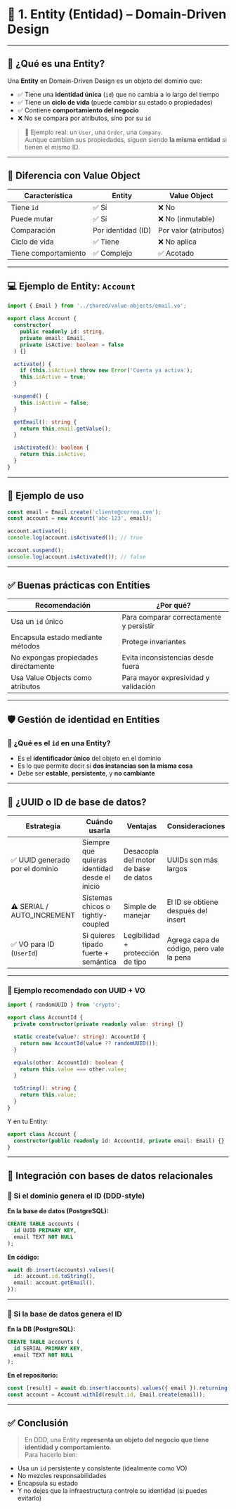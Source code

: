 # 📘 1. Entity (Entidad) – Domain-Driven Design

---

## 📖 ¿Qué es una Entity?

Una **Entity** en Domain-Driven Design es un objeto del dominio que:

- ✅ Tiene una **identidad única** (`id`) que no cambia a lo largo del tiempo
- ✅ Tiene un **ciclo de vida** (puede cambiar su estado o propiedades)
- ✅ Contiene **comportamiento del negocio**
- ❌ No se compara por atributos, sino por su `id`

> 📌 Ejemplo real: un `User`, una `Order`, una `Company`.  
Aunque cambien sus propiedades, siguen siendo **la misma entidad** si tienen el mismo ID.

---

## 🧠 Diferencia con Value Object

| Característica          | Entity                    | Value Object            |
|-------------------------|---------------------------|-------------------------|
| Tiene `id`              | ✅ Sí                     | ❌ No                   |
| Puede mutar             | ✅ Sí                     | ❌ No (inmutable)       |
| Comparación             | Por identidad (ID)        | Por valor (atributos)   |
| Ciclo de vida           | ✅ Tiene                  | ❌ No aplica            |
| Tiene comportamiento    | ✅ Complejo               | ✅ Acotado              |

---

## 💻 Ejemplo de Entity: `Account`

```ts
import { Email } from '../shared/value-objects/email.vo';

export class Account {
  constructor(
    public readonly id: string,
    private email: Email,
    private isActive: boolean = false
  ) {}

  activate() {
    if (this.isActive) throw new Error('Cuenta ya activa');
    this.isActive = true;
  }

  suspend() {
    this.isActive = false;
  }

  getEmail(): string {
    return this.email.getValue();
  }

  isActivated(): boolean {
    return this.isActive;
  }
}
```

---

## 🧪 Ejemplo de uso

```ts
const email = Email.create('cliente@correo.com');
const account = new Account('abc-123', email);

account.activate();
console.log(account.isActivated()); // true

account.suspend();
console.log(account.isActivated()); // false
```

---

## ✅ Buenas prácticas con Entities

| Recomendación                          | ¿Por qué? |
|---------------------------------------|-----------|
| Usa un `id` único                     | Para comparar correctamente y persistir |
| Encapsula estado mediante métodos     | Protege invariantes |
| No expongas propiedades directamente  | Evita inconsistencias desde fuera |
| Usa Value Objects como atributos      | Para mayor expresividad y validación |

---

## 🛡️ Gestión de identidad en Entities

### 🎯 ¿Qué es el `id` en una Entity?

- Es el **identificador único** del objeto en el dominio
- Es lo que permite decir si **dos instancias son la misma cosa**
- Debe ser **estable**, **persistente**, y **no cambiante**

---

## 🧠 ¿UUID o ID de base de datos?

| Estrategia               | Cuándo usarla                           | Ventajas                     | Consideraciones        |
|--------------------------|-----------------------------------------|------------------------------|------------------------|
| ✅ UUID generado por el dominio | Siempre que quieras identidad desde el inicio | Desacopla del motor de base de datos | UUIDs son más largos  |
| ⚠️ SERIAL / AUTO_INCREMENT     | Sistemas chicos o tightly-coupled    | Simple de manejar             | El ID se obtiene después del insert |
| ✅ VO para ID (`UserId`)        | Si quieres tipado fuerte + semántica | Legibilidad + protección de tipo | Agrega capa de código, pero vale la pena |

---

### 🧱 Ejemplo recomendado con UUID + VO

```ts
import { randomUUID } from 'crypto';

export class AccountId {
  private constructor(private readonly value: string) {}

  static create(value?: string): AccountId {
    return new AccountId(value ?? randomUUID());
  }

  equals(other: AccountId): boolean {
    return this.value === other.value;
  }

  toString(): string {
    return this.value;
  }
}
```

Y en tu Entity:

```ts
export class Account {
  constructor(public readonly id: AccountId, private email: Email) {}
}
```

---

## 🧾 Integración con bases de datos relacionales

### 🧩 Si el dominio genera el ID (DDD-style)

**En la base de datos (PostgreSQL):**

```sql
CREATE TABLE accounts (
  id UUID PRIMARY KEY,
  email TEXT NOT NULL
);
```

**En código:**

```ts
await db.insert(accounts).values({
  id: account.id.toString(),
  email: account.getEmail(),
});
```

---

### 🧩 Si la base de datos genera el ID

**En la DB (PostgreSQL):**

```sql
CREATE TABLE accounts (
  id SERIAL PRIMARY KEY,
  email TEXT NOT NULL
);
```

**En el repositorio:**

```ts
const [result] = await db.insert(accounts).values({ email }).returning();
const account = Account.withId(result.id, Email.create(email));
```

---

## ✅ Conclusión

> En DDD, una Entity **representa un objeto del negocio que tiene identidad y comportamiento**.  
> Para hacerlo bien:
- Usa un `id` persistente y consistente (idealmente como VO)
- No mezcles responsabilidades
- Encapsula su estado
- Y no dejes que la infraestructura controle su identidad (si puedes evitarlo)
